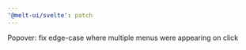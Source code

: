 ```yaml
---
'@melt-ui/svelte': patch
---
```


Popover: fix edge-case where multiple menus were appearing on click
